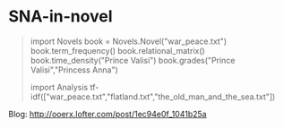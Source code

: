 # SNA-in-novel

> import Novels
> book = Novels.Novel("war_peace.txt")
> book.term_frequency()
> book.relational_matrix()
> book.time_density("Prince Valisi")
> book.grades("Prince Valisi","Princess Anna")
>
> import Analysis
> tf-idf(["war_peace.txt","flatland.txt","the_old_man_and_the_sea.txt"])

Blog: http://ooerx.lofter.com/post/1ec94e0f_1041b25a
